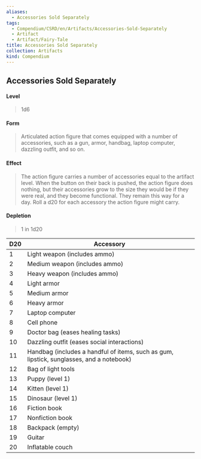 ```yaml
---
aliases:
  - Accessories Sold Separately
tags:
  - Compendium/CSRD/en/Artifacts/Accessories-Sold-Separately
  - Artifact
  - Artifact/Fairy-Tale
title: Accessories Sold Separately
collection: Artifacts
kind: Compendium
---
```

## Accessories Sold Separately  
#### Level 
>1d6 
#### Form 
>Articulated action figure that comes equipped with a number of accessories, such as a gun, armor, handbag, laptop computer, dazzling outfit, and so on. 
#### Effect 
>The action figure carries a number of accessories equal to the artifact level. When the button on their back is pushed, the action figure does nothing, but their accessories grow to the size they would be if they were real, and they become functional. They remain this way for a day. 
>Roll a d20 for each accessory the action figure might carry. 
#### Depletion 
>1 in 1d20

| D20 | Accessory                                                                                |
|-----|------------------------------------------------------------------------------------------|
| 1   | Light weapon (includes ammo)                                                             |
| 2   | Medium weapon (includes ammo)                                                            |
| 3   | Heavy weapon (includes ammo)                                                             |
| 4   | Light armor                                                                              |
| 5   | Medium armor                                                                             |
| 6   | Heavy armor                                                                              |
| 7   | Laptop computer                                                                          |
| 8   | Cell phone                                                                               |
| 9   | Doctor bag (eases healing tasks)                                                         |
| 10  | Dazzling outfit (eases social interactions)                                              |
| 11  | Handbag (includes a handful of items, such as gum, lipstick, sunglasses, and a notebook) |
| 12  | Bag of light tools                                                                       |
| 13  | Puppy (level 1)                                                                          |
| 14  | Kitten (level 1)                                                                         |
| 15  | Dinosaur (level 1)                                                                       |
| 16  | Fiction book                                                                             |
| 17  | Nonfiction book                                                                          |
| 18  | Backpack (empty)                                                                         |
| 19  | Guitar                                                                                   |
| 20  | Inflatable couch                                                                         |

